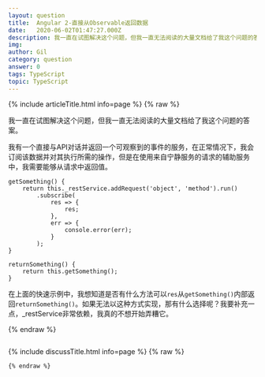 ```yaml
---
layout: question
title:  Angular 2-直接从Observable返回数据
date:   2020-06-02T01:47:27.000Z
description: 我一直在试图解决这个问题，但我一直无法阅读的大量文档给了我这个问题的答案。我有一个直接与API对话并返回一个可观察到的事件的服务，在正常情况下，我会订...
img: 
author: Gil
category: question
answer: 0
tags: TypeScript
topic: TypeScript
---
```

<div class="article-root">
  <div class="article">
    {% include articleTitle.html info=page %}
    {% raw %}
    <div class="article-content"><p><font style="vertical-align: inherit;"><font style="vertical-align: inherit;">我一直在试图解决这个问题，但我一直无法阅读的大量文档给了我这个问题的答案。</font></font></p>

<p><font style="vertical-align: inherit;"><font style="vertical-align: inherit;">我有一个直接与API对话并返回一个可观察到的事件的服务，在正常情况下，我会订阅该数据并对其执行所需的操作，但是在使用来自宁静服务的请求的辅助服务中，我需要能够从请求中返回值。</font></font></p>

<pre class="lang-js prettyprint prettyprinted" style=""><code><span class="pln">getSomething</span><span class="pun">()</span><span class="pln"> </span><span class="pun">{</span><span class="pln">
    </span><span class="kwd">return</span><span class="pln"> </span><span class="kwd">this</span><span class="pun">.</span><span class="pln">_restService</span><span class="pun">.</span><span class="pln">addRequest</span><span class="pun">(</span><span class="str">'object'</span><span class="pun">,</span><span class="pln"> </span><span class="str">'method'</span><span class="pun">).</span><span class="pln">run</span><span class="pun">()</span><span class="pln">
        </span><span class="pun">.</span><span class="pln">subscribe</span><span class="pun">(</span><span class="pln">
            res </span><span class="pun">=&gt;</span><span class="pln"> </span><span class="pun">{</span><span class="pln">
                res</span><span class="pun">;</span><span class="pln">
            </span><span class="pun">},</span><span class="pln">
            err </span><span class="pun">=&gt;</span><span class="pln"> </span><span class="pun">{</span><span class="pln">
                console</span><span class="pun">.</span><span class="pln">error</span><span class="pun">(</span><span class="pln">err</span><span class="pun">);</span><span class="pln">
            </span><span class="pun">}</span><span class="pln">
        </span><span class="pun">);</span><span class="pln">
</span><span class="pun">}</span><span class="pln">

returnSomething</span><span class="pun">()</span><span class="pln"> </span><span class="pun">{</span><span class="pln">
    </span><span class="kwd">return</span><span class="pln"> </span><span class="kwd">this</span><span class="pun">.</span><span class="pln">getSomething</span><span class="pun">();</span><span class="pln">
</span><span class="pun">}</span></code></pre>

<p><font style="vertical-align: inherit;"><font style="vertical-align: inherit;">在上面的快速示例中，我想知道是否有什么方法可以</font></font><code>res</code><font style="vertical-align: inherit;"><font style="vertical-align: inherit;">从</font></font><code>getSomething()</code><font style="vertical-align: inherit;"><font style="vertical-align: inherit;">内部</font><font style="vertical-align: inherit;">返回</font></font><code>returnSomething()</code><font style="vertical-align: inherit;"><font style="vertical-align: inherit;">。</font><font style="vertical-align: inherit;">如果无法以这种方式实现，那有什么选择呢？</font><font style="vertical-align: inherit;">我要补充一点，_restService非常依赖，我真的不想开始弄糟它。</font></font></p></div>
    {% endraw %}
  </div>
  <p style="height: 0;width:0;overflow: hidden;"> 第4241篇《Angular 2-直接从Observable返回数据》来自Winter(https://github.com/aiyld/aiyld.github.io)的站点</p>
  <div class="discuss-wrapper">
    {% include discussTitle.html info=page %}
    {% raw %}
    
    {% endraw %}
  </div>
<div>
